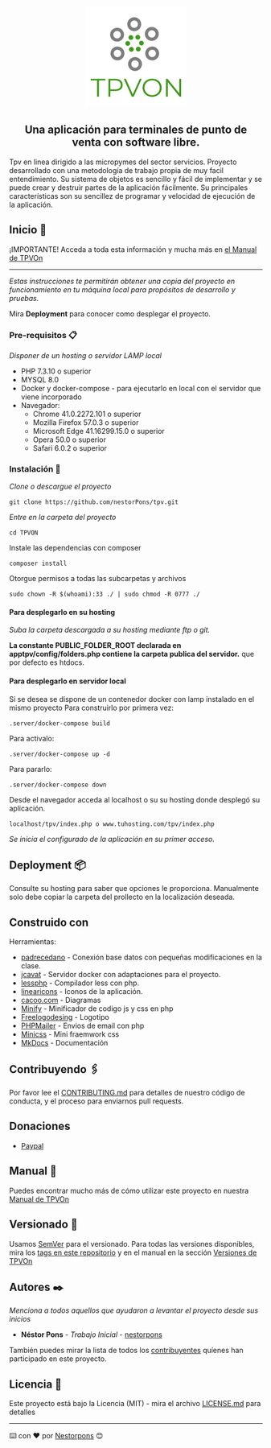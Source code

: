 <center>
<img src="htdocs/tpv/img/logo.png">

Una aplicación para terminales de punto de venta con software libre.
---
</center>

Tpv en linea dirigido a las micropymes del sector servicios.
Proyecto desarrollado con una metodología de trabajo propia de muy facil entendimiento.
Su sistema de objetos es sencillo y fácil de implementar y se puede crear y destruir partes de la aplicación fácilmente. 
Su principales características son su sencillez de programar y velocidad de ejecución de la aplicación.

## Inicio 🚀

¡IMPORTANTE! 
Acceda a toda esta información y mucha más en [el Manual de TPVOn](https://nestorpons.github.io/TPVON/)
___
_Estas instrucciones te permitirán obtener una copia del proyecto en funcionamiento en tu máquina local para propósitos de desarrollo y pruebas._

Mira **Deployment** para conocer como desplegar el proyecto.


### Pre-requisitos 📋

_Disponer de un hosting o servidor LAMP local_
* PHP 7.3.10 o superior 
* MYSQL 8.0
* Docker y docker-compose - para ejecutarlo en local con el servidor que viene incorporado
* Navegador: 
    * Chrome 41.0.2272.101 o superior
    * Mozilla Firefox 57.0.3 o superior
    * Microsoft Edge 41.16299.15.0 o superior
    * Opera 50.0 o superior
    * Safari 6.0.2 o superior 

### Instalación 🔧

_Clone o descargue el proyecto_

```
git clone https://github.com/nestorPons/tpv.git
```

_Entre en la carpeta del proyecto_ 

```
cd TPVON
```
Instale las dependencias con composer 
``` 
composer install
``` 

Otorgue permisos a todas las subcarpetas y archivos

```
sudo chown -R $(whoami):33 ./ | sudo chmod -R 0777 ./
```

#### Para desplegarlo en su hosting
_Suba la carpeta descargada a su hosting mediante ftp o git._

**La constante PUBLIC_FOLDER_ROOT declarada en apptpv/config/folders.php contiene la carpeta publica del servidor.**
que por defecto es htdocs.


#### Para desplegarlo en servidor local
Si se desea se dispone de un contenedor docker con lamp instalado en el mismo proyecto
Para construirlo por primera vez: 
```
.server/docker-compose build 
```
Para activalo:
```
.server/docker-compose up -d 
```
Para pararlo:
```
.server/docker-compose down
```

Desde el navegador acceda al localhost o su su hosting donde desplegó su aplicación.
```
localhost/tpv/index.php o www.tuhosting.com/tpv/index.php
``` 
_Se inicia el configurado de la aplicación en su primer acceso._


## Deployment 📦

Consulte su hosting para saber que opciones le proporciona.
Manualmente solo debe copiar la carpeta del prollecto en la localización deseada. 

## Construido con
Herramientas:
 
* [padrecedano](https://github.com/padrecedano/PHP-PDO) - Conexión base datos con pequeñas modificaciones en la clase.
* [jcavat](https://github.com/jcavat/docker-lamp) - Servidor docker con adaptaciones para el proyecto. 
* [lessphp](https://leafo.net/lessphp/) - Compilador less con php. 
* [linearicons](https://linearicons.com/) - Iconos de la aplicación.
* [cacoo.com](https://cacoo.com) - Diagramas 
* [Minify](https://github.com/matthiasmullie/minify) - Minificador de codigo js y css en php
* [Freelogodesing](https://es.freelogodesign.org/) - Logotipo
* [PHPMailer](https://github.com/nestorPons/tpv/wiki/Base-de-datos) - Envios de email con php
* [Minicss](https://minicss.org) - Mini fraemwork css 
* [MkDocs](https://www.mkdocs.org) - Documentación
 

## Contribuyendo 🖇️

Por favor lee el [CONTRIBUTING.md](https://gist.github.com/villanuevand/xxxxxx) para detalles de nuestro código de conducta, y el proceso para enviarnos pull requests.

## Donaciones 
* [Paypal](paypal.me/reservatucita)

## Manual 📖

Puedes encontrar mucho más de cómo utilizar este proyecto en nuestra [Manual de TPVOn](https://nestorpons.github.io/TPVON/)

## Versionado 📌

Usamos [SemVer](http://semver.org/) para el versionado. Para todas las versiones disponibles, mira los [tags en este repositorio](https://github.com/nestorpons/TPVON/tags) y en el manual en la sección [Versiones de TPVOn](https://nestorpons.github.io/TPVON/versionado)

## Autores ✒️

_Menciona a todos aquellos que ayudaron a levantar el proyecto desde sus inicios_

* **Néstor Pons** - *Trabajo Inicial* - [nestorpons](https://github.com/nestorpons)


También puedes mirar la lista de todos los [contribuyentes](https://github.com/nestorpons/TPVON/contributors) quíenes han participado en este proyecto. 

## Licencia 📄

Este proyecto está bajo la Licencia (MIT) - mira el archivo [LICENSE.md](LICENSE.md) para detalles

___
⌨️ con ❤️ por [Nestorpons](https://github.com/Nestorpons) 😊
